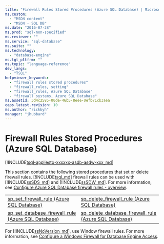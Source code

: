 ```yaml
---
title: "Firewall Rules Stored Procedures (Azure SQL Database) | Microsoft Docs"
ms.custom: 
  - "MSDN content"
  - "MSDN - SQL DB"
ms.date: "2016-07-28"
ms.prod: "sql-non-specified"
ms.reviewer: ""
ms.service: "sql-database"
ms.suite: ""
ms.technology: 
  - "database-engine"
ms.tgt_pltfrm: ""
ms.topic: "language-reference"
dev_langs: 
  - "TSQL"
helpviewer_keywords: 
  - "firewall rules stored procedures"
  - "firewall_rules, setting"
  - "firewall_rules, Azure SQL Database"
  - "firewall systems, Azure SQL Database"
ms.assetid: 3d4c2585-00de-46b5-8eee-0efb71cb3aea
caps.latest.revision: 10
ms.author: "rickbyh"
manager: "jhubbard"
---
```

# Firewall Rules Stored Procedures (Azure SQL Database)
[!INCLUDE[tsql-appliesto-xxxxxx-asdb-asdw-xxx_md](../../relational-databases/security/encryption/includes/tsql-appliesto-xxxxxx-asdb-asdw-xxx-md.md)]

  This section contains the following stored procedures that set or delete firewall rules. [!INCLUDE[tsql_md](../../advanced-analytics/r-services/includes/tsql-md.md)] firewall rules can be used with [!INCLUDE[ssSDS_md](../../analysis-services/multidimensional-models/includes/sssds-md.md)] and [!INCLUDE[ssSDW_md](../../database-engine/configure/windows/includes/sssdw-md.md)]. For more information, see [Configure Azure SQL Database firewall rules - overview](https://azure.microsoft.com/documentation/articles/sql-database-firewall-configure/).
  
 
  
|  |  |  
| - | - |  
|[sp_set_firewall_rule &#40;Azure SQL Database&#41;](../../relational-databases/system-stored-procedures/sp-set-firewall-rule-azure-sql-database.md)|[sp_delete_firewall_rule &#40;Azure SQL Database&#41;](../../relational-databases/system-stored-procedures/sp-delete-firewall-rule-azure-sql-database.md)|  
|[sp_set_database_firewall_rule &#40;Azure SQL Database&#41;](../../relational-databases/system-stored-procedures/sp-set-database-firewall-rule-azure-sql-database.md)|[sp_delete_database_firewall_rule &#40;Azure SQL Database&#41;](../../relational-databases/system-stored-procedures/sp-delete-database-firewall-rule-azure-sql-database.md)|  
  
For [!INCLUDE[ssNoVersion_md](../../advanced-analytics/r-services/includes/ssnoversion-md.md)], use Window firewall rules. For more information, see [Configure a Windows Firewall for Database Engine Access](../../database-engine/configure/windows/configure-a-windows-firewall-for-database-engine-access.md).   
  

